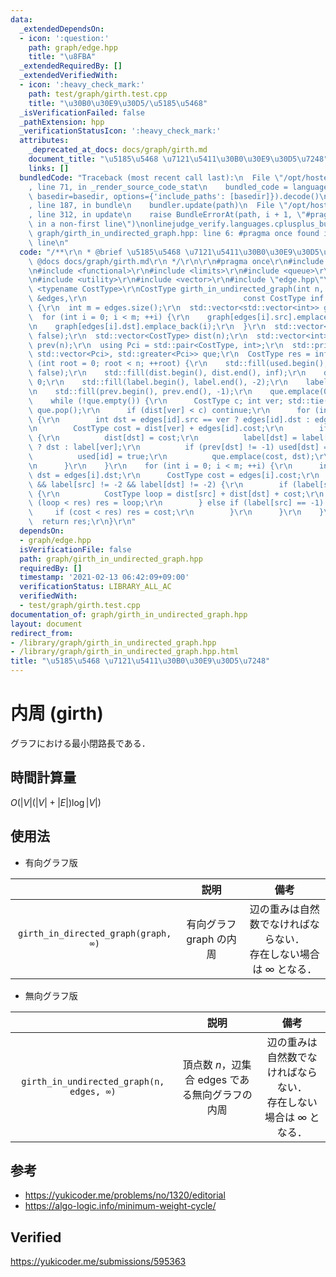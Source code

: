 ```yaml
---
data:
  _extendedDependsOn:
  - icon: ':question:'
    path: graph/edge.hpp
    title: "\u8FBA"
  _extendedRequiredBy: []
  _extendedVerifiedWith:
  - icon: ':heavy_check_mark:'
    path: test/graph/girth.test.cpp
    title: "\u30B0\u30E9\u30D5/\u5185\u5468"
  _isVerificationFailed: false
  _pathExtension: hpp
  _verificationStatusIcon: ':heavy_check_mark:'
  attributes:
    _deprecated_at_docs: docs/graph/girth.md
    document_title: "\u5185\u5468 \u7121\u5411\u30B0\u30E9\u30D5\u7248"
    links: []
  bundledCode: "Traceback (most recent call last):\n  File \"/opt/hostedtoolcache/Python/3.9.7/x64/lib/python3.9/site-packages/onlinejudge_verify/documentation/build.py\"\
    , line 71, in _render_source_code_stat\n    bundled_code = language.bundle(stat.path,\
    \ basedir=basedir, options={'include_paths': [basedir]}).decode()\n  File \"/opt/hostedtoolcache/Python/3.9.7/x64/lib/python3.9/site-packages/onlinejudge_verify/languages/cplusplus.py\"\
    , line 187, in bundle\n    bundler.update(path)\n  File \"/opt/hostedtoolcache/Python/3.9.7/x64/lib/python3.9/site-packages/onlinejudge_verify/languages/cplusplus_bundle.py\"\
    , line 312, in update\n    raise BundleErrorAt(path, i + 1, \"#pragma once found\
    \ in a non-first line\")\nonlinejudge_verify.languages.cplusplus_bundle.BundleErrorAt:\
    \ graph/girth_in_undirected_graph.hpp: line 6: #pragma once found in a non-first\
    \ line\n"
  code: "/**\r\n * @brief \u5185\u5468 \u7121\u5411\u30B0\u30E9\u30D5\u7248\r\n *\
    \ @docs docs/graph/girth.md\r\n */\r\n\r\n#pragma once\r\n#include <algorithm>\r\
    \n#include <functional>\r\n#include <limits>\r\n#include <queue>\r\n#include <tuple>\r\
    \n#include <utility>\r\n#include <vector>\r\n#include \"edge.hpp\"\r\n\r\ntemplate\
    \ <typename CostType>\r\nCostType girth_in_undirected_graph(int n, const std::vector<Edge<CostType>>\
    \ &edges,\r\n                                   const CostType inf = std::numeric_limits<CostType>::max())\
    \ {\r\n  int m = edges.size();\r\n  std::vector<std::vector<int>> graph(n);\r\n\
    \  for (int i = 0; i < m; ++i) {\r\n    graph[edges[i].src].emplace_back(i);\r\
    \n    graph[edges[i].dst].emplace_back(i);\r\n  }\r\n  std::vector<bool> used(m,\
    \ false);\r\n  std::vector<CostType> dist(n);\r\n  std::vector<int> label(n),\
    \ prev(n);\r\n  using Pci = std::pair<CostType, int>;\r\n  std::priority_queue<Pci,\
    \ std::vector<Pci>, std::greater<Pci>> que;\r\n  CostType res = inf;\r\n  for\
    \ (int root = 0; root < n; ++root) {\r\n    std::fill(used.begin(), used.end(),\
    \ false);\r\n    std::fill(dist.begin(), dist.end(), inf);\r\n    dist[root] =\
    \ 0;\r\n    std::fill(label.begin(), label.end(), -2);\r\n    label[root] = -1;\r\
    \n    std::fill(prev.begin(), prev.end(), -1);\r\n    que.emplace(0, root);\r\n\
    \    while (!que.empty()) {\r\n      CostType c; int ver; std::tie(c, ver) = que.top();\
    \ que.pop();\r\n      if (dist[ver] < c) continue;\r\n      for (int id : graph[ver])\
    \ {\r\n        int dst = edges[id].src == ver ? edges[id].dst : edges[id].src;\r\
    \n        CostType cost = dist[ver] + edges[id].cost;\r\n        if (cost < dist[dst])\
    \ {\r\n          dist[dst] = cost;\r\n          label[dst] = label[ver] == -1\
    \ ? dst : label[ver];\r\n          if (prev[dst] != -1) used[dst] = true;\r\n\
    \          used[id] = true;\r\n          que.emplace(cost, dst);\r\n        }\r\
    \n      }\r\n    }\r\n    for (int i = 0; i < m; ++i) {\r\n      int src = edges[i].src,\
    \ dst = edges[i].dst;\r\n      CostType cost = edges[i].cost;\r\n      if (!used[i]\
    \ && label[src] != -2 && label[dst] != -2) {\r\n        if (label[src] != label[dst])\
    \ {\r\n          CostType loop = dist[src] + dist[dst] + cost;\r\n          if\
    \ (loop < res) res = loop;\r\n        } else if (label[src] == -1) {\r\n     \
    \     if (cost < res) res = cost;\r\n        }\r\n      }\r\n    }\r\n  }\r\n\
    \  return res;\r\n}\r\n"
  dependsOn:
  - graph/edge.hpp
  isVerificationFile: false
  path: graph/girth_in_undirected_graph.hpp
  requiredBy: []
  timestamp: '2021-02-13 06:42:09+09:00'
  verificationStatus: LIBRARY_ALL_AC
  verifiedWith:
  - test/graph/girth.test.cpp
documentation_of: graph/girth_in_undirected_graph.hpp
layout: document
redirect_from:
- /library/graph/girth_in_undirected_graph.hpp
- /library/graph/girth_in_undirected_graph.hpp.html
title: "\u5185\u5468 \u7121\u5411\u30B0\u30E9\u30D5\u7248"
---
```

# 内周 (girth)

グラフにおける最小閉路長である．


## 時間計算量

$O(\lvert V \rvert (\lvert V \rvert + \lvert E \rvert) \log{\lvert V \rvert})$


## 使用法

- 有向グラフ版

||説明|備考|
|:--:|:--:|:--:|
|`girth_in_directed_graph(graph, ∞)`|有向グラフ $\mathrm{graph}$ の内周|辺の重みは自然数でなければならない．<br>存在しない場合は $\infty$ となる．|

- 無向グラフ版

||説明|備考|
|:--:|:--:|:--:|
|`girth_in_undirected_graph(n, edges, ∞)`|頂点数 $n$，辺集合 $\mathrm{edges}$ である無向グラフの内周|辺の重みは自然数でなければならない．<br>存在しない場合は $\infty$ となる．|


## 参考

- https://yukicoder.me/problems/no/1320/editorial
- https://algo-logic.info/minimum-weight-cycle/


## Verified

https://yukicoder.me/submissions/595363
